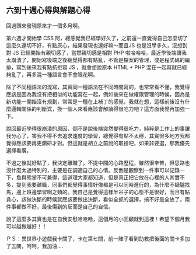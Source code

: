 ## 六到十週心得與解題心得

回過頭來發現原來才一個多月啊。

第六週才開始學 CSS 阿，總感覺我已經學好久了，之前還一直覺得自己怎麼切了這麼久還切不好，有點灰心，結果發現也還好嘛～而且JS 也是沒學多久，沒想到對 JS 已經開始有親切感了，當然親切感是相對 PHP 啦哈哈哈，最近學後端讓我太崩潰了，開始寫後端之後總覺得都有點亂，不管是檔案的管理，或是程式碼的編排，寫到後來我有點抗拒寫 JS ，就會想說原本 HTML + PHP 混在一起寫就已經夠亂了，再多混一種語言會不會眼花啊。

除了不同種語法的混寫，其實同一種語法在不同時間寫的，也常常看不懂，我覺得應該是因為我沒有把相似的功能寫在一起，例如後來在做權限管理的時候，因為是新功能一開始沒有規劃，常常是一種在上補丁的感覺，我就在想，這樣前後沒有什麼邏輯關係的判斷式，換一個人來看應該會解讀得很吃力吧？這方面我覺再加強一下。

說回最近學得很崩潰的原因，倒不是說後端突然變得很吃力，純粹是工作上的事讓我分心了，害我不得不去追求速度的學習，總覺得有點不太穩，其實很多地方我都覺得應該要再更鑽研才對。但這就是胡立之前說的取捨吧，如果非要選，那我優先選擇看廣。

不過之後就好點了，我決定離職了，不提中間的心路歷程，雖然很辛苦，但思路也沒什麼太過特別的，主要是在調適自己的心情。反倒是觀察到一件事可以記錄一下，魚與熊掌不可兼得，這道理大家都知道，但是真正把它放在心裡的人其實不多，提到我要離職，同事們都覺得事情好像都是可以同時進行的，為什麼不騎驢找馬，邊上班邊學習啊之類的。我自己是覺得這樣半吊子的心態不是很好，而且有點貪心，該做決斷的時候就應該要做出決斷，看似全抓的選擇，搞不好是全放了，兩件事都做不好，最後傷到的反而是自己的自信。

說了這麼多其實也是在自我安慰哈哈哈，這個月的小回顧就到這裡！希望下個月我可以越做越好！！

ＰＳ：異世界小遊戲我卡關了，卡在第七關，前一陣子看到助教把後面的關卡多加了五關，呵呵，我加油....

